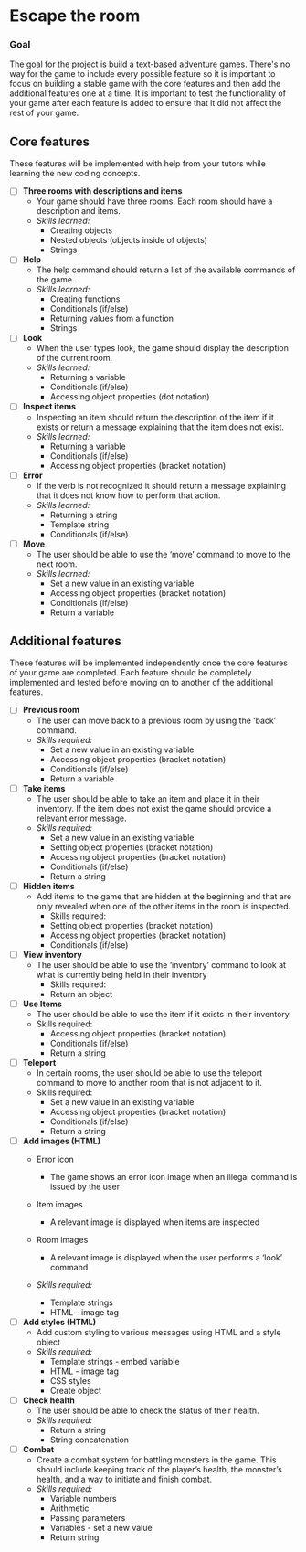 # Escape the room

### Goal
The goal for the project is build a text-based adventure games. There's no way for the game to include every possible feature so it is important to focus on building a stable game with the core features and then add the additional features one at a time. It is important to test the functionality of your game after each feature is added to ensure that it did not affect the rest of your game.

## Core features
These features will be implemented with help from your tutors while learning the new coding concepts.

- [ ] **Three rooms with descriptions and items**
  - Your game should have three rooms. Each room should have a description and items.
  - *Skills learned:*
    - Creating objects
    - Nested objects (objects inside of objects)
    - Strings
- [ ] **Help**
    - The help command should return a list of the available commands of the game.
    - *Skills learned:*
      - Creating functions
      - Conditionals (if/else)
      - Returning values from a function
      - Strings
- [ ] **Look**
  - When the user types look, the game should display the description of the current room.
  - *Skills learned:*
    - Returning a variable
    - Conditionals (if/else)
    - Accessing object properties (dot notation)
- [ ] **Inspect items**
  - Inspecting an item should return the description of the item if it exists or return a message explaining that the item does not exist.
  - *Skills learned:*
    - Returning a variable
    - Conditionals (if/else)
    - Accessing object properties (bracket notation)
- [ ] **Error**
  - If the verb is not recognized it should return a message explaining that it does not know how to perform that action.
  - *Skills learned:*
    - Returning a string
    - Template string
    - Conditionals (if/else)
- [ ] **Move**
  - The user should be able to use the ‘move’ command to move to the next room.
  - *Skills learned:*
    - Set a new value in an existing variable
    - Accessing object properties (bracket notation)
    - Conditionals (if/else)
    - Return a variable

## Additional features
These features will be implemented independently once the core features of your game are completed. Each feature should be completely implemented and tested before moving on to another of the additional features.

- [ ] **Previous room**
  - The user can move back to a previous room by using the ‘back’ command.
  - *Skills required:*
    - Set a new value in an existing variable
    - Accessing object properties (bracket notation)
    - Conditionals (if/else)
    - Return a variable
- [ ] **Take items**
  - The user should be able to take an item and place it in their inventory. If the item does not exist the game should provide a relevant error message.
  - *Skills required:*
    - Set a new value in an existing variable
    - Setting object properties (bracket notation)
    - Accessing object properties (bracket notation)
    - Conditionals (if/else)
    - Return a string
- [ ] **Hidden items**
  - Add items to the game that are hidden at the beginning and that are only revealed when one of the other items in the room is inspected.
	- Skills required:
    - Setting object properties (bracket notation)
    - Accessing object properties (bracket notation)
    - Conditionals (if/else)
- [ ] **View inventory**
  - The user should be able to use the ‘inventory’ command to look at what is currently being held in their inventory
	- Skills required:
    - Return an object
- [ ] **Use Items**
  - The user should be able to use the item if it exists in their inventory.
  - Skills required:
    - Accessing object properties (bracket notation)
    - Conditionals (if/else)
    - Return a string
- [ ] **Teleport**
  - In certain rooms, the user should be able to use the teleport command to move to another room that is not adjacent to it.
  - Skills required:
    - Set a new value in an existing variable
    - Accessing object properties (bracket notation)
    - Conditionals (if/else)
    - Return a string
- [ ] **Add images (HTML)**
  - Error icon
    - The game shows an error icon image when an illegal command is issued by the user
  - Item images
    - A relevant image is displayed when items are inspected
  - Room images
    - A relevant image is displayed when the user performs a ‘look’ command

  - *Skills required:*
      - Template strings
      - HTML - image tag
- [ ] **Add styles (HTML)**
  - Add custom styling to various messages using HTML and a style object
  - *Skills required:*
    - Template strings - embed variable
    - HTML - image tag
    - CSS styles
    - Create object
- [ ] **Check health**
	- The user should be able to check the status of their health.
  - *Skills required:*
    - Return a string
    - String concatenation
- [ ] **Combat**
  - Create a combat system for battling monsters in the game. This should include keeping track of the player’s health, the monster’s health, and a way to initiate and finish combat.
  - *Skills required:*
    - Variable numbers
    - Arithmetic
    - Passing parameters
    - Variables - set a new value
    - Return string

